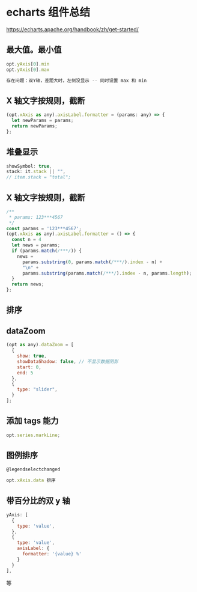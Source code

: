 # echarts 组件总结

https://echarts.apache.org/handbook/zh/get-started/

## 最大值。最小值

```js
opt.yAxis[0].min
opt.yAxis[0].max

存在问题：双Y轴，差距大时，左侧没显示 -- 同时设置 max 和 min
```

## X 轴文字按规则，截断

```js
(opt.xAxis as any).axisLabel.formatter = (params: any) => {
  let newParams = params;
  return newParams;
};

```

## 堆叠显示

```js
showSymbol: true,
stack: it.stack || "",
// item.stack = "total";
```

## X 轴文字按规则，截断

```js
/**
 * params: 123***4567
 */
const params = '123***4567';
(opt.xAxis as any).axisLabel.formatter = () => {
  const n = 4
  let news = params;
  if (params.match(/***/)) {
    news =
      params.substring(0, params.match(/***/).index - n) +
      "\n" +
      params.substring(params.match(/***/).index - n, params.length);
  }
  return news;
};

```

## 排序

## dataZoom

```js
(opt as any).dataZoom = [
  {
    show: true,
    showDataShadow: false, // 不显示数据阴影
    start: 0,
    end: 5
  },
  {
    type: "slider",
  }
];

```

## 添加 tags 能力

```js
opt.series.markLine;
```

## 图例排序

```js
@legendselectchanged

opt.xAxis.data 排序
```

## 带百分比的双 y 轴

```js
yAxis: [
  {
    type: 'value',
  },
  {
    type: 'value',
    axisLabel: {
      formatter: '{value} %'
    }
  }
],
```

等
